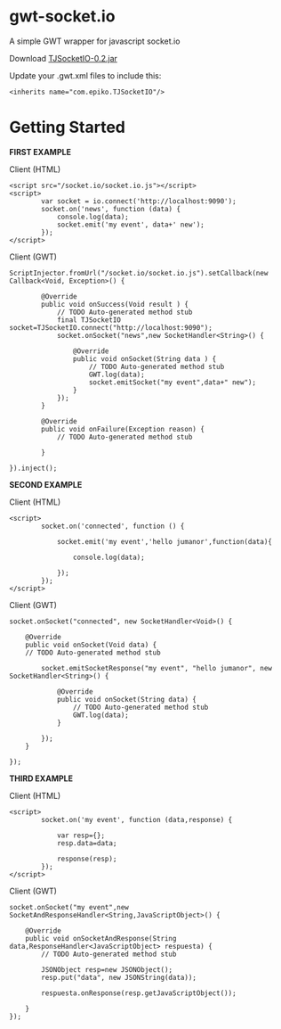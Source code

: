 gwt-socket.io
==============
A simple GWT wrapper for javascript socket.io

Download [TJSocketIO-0.2.jar](https://drive.google.com/open?id=0B72oLqC-8YVbUkRCVkNpX0xudms)

Update your .gwt.xml files to include this:

    <inherits name="com.epiko.TJSocketIO"/>

Getting Started
===============
**FIRST EXAMPLE**

Client (HTML)

    <script src="/socket.io/socket.io.js"></script>
    <script>
            var socket = io.connect('http://localhost:9090');
            socket.on('news', function (data) {
                console.log(data);
                socket.emit('my event', data+' new');
            });
    </script>

Client (GWT)    
    
    ScriptInjector.fromUrl("/socket.io/socket.io.js").setCallback(new Callback<Void, Exception>() {

			@Override
			public void onSuccess(Void result ) {
				// TODO Auto-generated method stub
				final TJSocketIO socket=TJSocketIO.connect("http://localhost:9090");
                socket.onSocket("news",new SocketHandler<String>() {

					@Override
					public void onSocket(String data ) {
						// TODO Auto-generated method stub
						GWT.log(data);
						socket.emitSocket("my event",data+" new");
					}
				});
			}

			@Override
			public void onFailure(Exception reason) {
				// TODO Auto-generated method stub
				
			}
			
	}).inject();
 
**SECOND EXAMPLE**

Client (HTML)

    <script>
            socket.on('connected', function () {
               
                socket.emit('my event','hello jumanor',function(data){
                    
                    console.log(data);
                    
                });
            });
    </script>

Client (GWT)    

    socket.onSocket("connected", new SocketHandler<Void>() {

		@Override
		public void onSocket(Void data) {
		// TODO Auto-generated method stub
						
			socket.emitSocketResponse("my event", "hello jumanor", new SocketHandler<String>() {

                @Override
                public void onSocket(String data) {
                    // TODO Auto-generated method stub
                    GWT.log(data);                    
                }
							
			});
	    }
					
	});
    
**THIRD EXAMPLE**

Client (HTML)

    <script>
            socket.on('my event', function (data,response) {
               
                var resp={};
                resp.data=data;
                
                response(resp);
            });
    </script>

Client (GWT)

    socket.onSocket("my event",new SocketAndResponseHandler<String,JavaScriptObject>() {

		@Override
		public void onSocketAndResponse(String data,ResponseHandler<JavaScriptObject> respuesta) {
			// TODO Auto-generated method stub
						
			JSONObject resp=new JSONObject();
			resp.put("data", new JSONString(data));
						
			respuesta.onResponse(resp.getJavaScriptObject());
						
		}
    });
